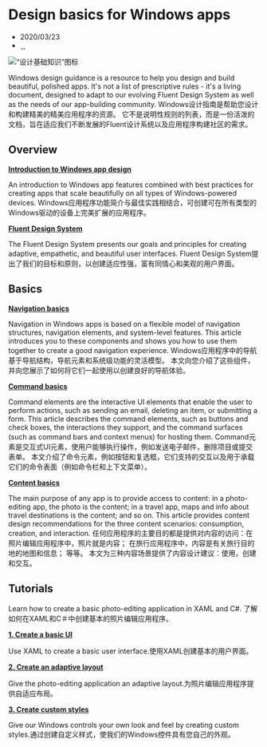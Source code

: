 # Design basics for Windows apps

- 2020/03/23
- [![img](data:image/png;base64,iVBORw0KGgoAAAANSUhEUgAAAAEAAAABCAQAAAC1HAwCAAAAC0lEQVR42mNMsAcAAQUAoVnxsV8AAAAASUVORK5CYII=) ![img](data:image/png;base64,iVBORw0KGgoAAAANSUhEUgAAAAEAAAABCAQAAAC1HAwCAAAAC0lEQVR42mNMsAcAAQUAoVnxsV8AAAAASUVORK5CYII=) ![img](data:image/png;base64,iVBORw0KGgoAAAANSUhEUgAAAAEAAAABCAQAAAC1HAwCAAAAC0lEQVR42mNMsAcAAQUAoVnxsV8AAAAASUVORK5CYII=)](https://github.com/MicrosoftDocs/windows-uwp.zh-cn/blob/live/windows-apps-src/design/basics/index.md)

![“设计基础知识”图标](https://docs.microsoft.com/zh-cn/windows/uwp/design/images/basics-2x.png)

Windows design guidance is a resource to help you design and build beautiful, polished apps. It's not a list of prescriptive rules - it's a living document, designed to adapt to our evolving Fluent Design System as well as the needs of our app-building community.
Windows设计指南是帮助您设计和构建精美的精美应用程序的资源。 它不是说明性规则的列表，而是一份活泼的文档，旨在适应我们不断发展的Fluent设计系统以及应用程序构建社区的需求。

## Overview

[**Introduction to Windows app design**](https://docs.microsoft.com/zh-cn/windows/uwp/design/basics/design-and-ui-intro)

An introduction to Windows app features combined with best practices for creating apps that scale beautifully on all types of Windows-powered devices.
Windows应用程序功能简介与最佳实践相结合，可创建可在所有类型的Windows驱动的设备上完美扩展的应用程序。

[**Fluent Design System**](https://docs.microsoft.com/zh-cn/windows/apps/fluent-design-system)

The Fluent Design System presents our goals and principles for creating adaptive, empathetic, and beautiful user interfaces.
Fluent Design System提出了我们的目标和原则，以创建适应性强，富有同情心和美观的用户界面。

## Basics

[**Navigation basics**](https://docs.microsoft.com/zh-cn/windows/uwp/design/basics/navigation-basics)

Navigation in Windows apps is based on a flexible model of navigation structures, navigation elements, and system-level features. This article introduces you to these components and shows you how to use them together to create a good navigation experience.
Windows应用程序中的导航基于导航结构，导航元素和系统级功能的灵活模型。 本文向您介绍了这些组件，并向您展示了如何将它们一起使用以创建良好的导航体验。

[**Command basics**](https://docs.microsoft.com/zh-cn/windows/uwp/design/basics/commanding-basics)

Command elements are the interactive UI elements that enable the user to perform actions, such as sending an email, deleting an item, or submitting a form. This article describes the command elements, such as buttons and check boxes, the interactions they support, and the command surfaces (such as command bars and context menus) for hosting them.
Command元素是交互式UI元素，使用户能够执行操作，例如发送电子邮件，删除项目或提交表单。 本文介绍了命令元素，例如按钮和复选框，它们支持的交互以及用于承载它们的命令表面（例如命令栏和上下文菜单）。

[**Content basics**](https://docs.microsoft.com/zh-cn/windows/uwp/design/basics/content-basics)

The main purpose of any app is to provide access to content: in a photo-editing app, the photo is the content; in a travel app, maps and info about travel destinations is the content; and so on. This article provides content design recommendations for the three content scenarios: consumption, creation, and interaction.
任何应用程序的主要目的都是提供对内容的访问：在照片编辑应用程序中，照片就是内容； 在旅行应用程序中，内容是有关旅行目的地的地图和信息； 等等。 本文为三种内容场景提供了内容设计建议：使用，创建和交互。

## Tutorials

Learn how to create a basic photo-editing application in XAML and C#.
了解如何在XAML和C＃中创建基本的照片编辑应用程序。

[**1. Create a basic UI**](https://docs.microsoft.com/zh-cn/windows/uwp/design/basics/xaml-basics-ui)

Use XAML to create a basic user interface.使用XAML创建基本的用户界面。

[**2. Create an adaptive layout**](https://docs.microsoft.com/zh-cn/windows/uwp/design/basics/xaml-basics-adaptive-layout)

Give the photo-editing application an adaptive layout.为照片编辑应用程序提供自适应布局。

[**3. Create custom styles**](https://docs.microsoft.com/zh-cn/windows/uwp/design/basics/xaml-basics-style)

Give our Windows controls your own look and feel by creating custom styles.通过创建自定义样式，使我们的Windows控件具有您自己的外观。